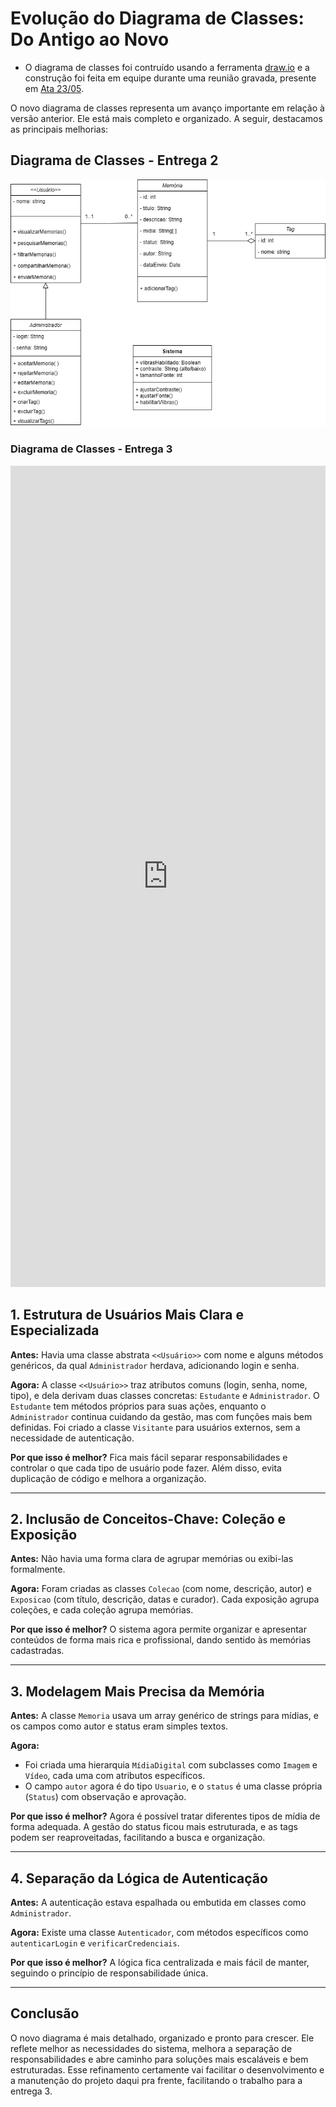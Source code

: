 # Evolução do Diagrama de Classes: Do Antigo ao Novo

- O diagrama de classes foi contruído usando a ferramenta [draw.io](https://app.diagrams.net/) e a construção foi feita em equipe durante uma reunião gravada, presente em [Ata 23/05](/AtasDeReunião/reuniao2305.md).

O novo diagrama de classes representa um avanço importante em relação à versão anterior. Ele está mais completo e organizado. A seguir, destacamos as principais melhorias:


## Diagrama de Classes - Entrega 2

![Diagrama de Clases - Entrega 2](../assets/Diagrama_Classes_antigo.png)

### Diagrama de Classes - Entrega 3

<iframe frameborder="0" style="width:100%;height:1314px;" src="https://viewer.diagrams.net/?tags=%7B%7D&lightbox=1&highlight=0000ff&edit=_blank&layers=1&nav=1&title=Diagrama_Classes.drawio&dark=0#Uhttps%3A%2F%2Fdrive.google.com%2Fuc%3Fid%3D1ANLGoMSh-q9ZrjE9yx2yXLP4Js2I2G6r%26export%3Ddownload"></iframe>

## 1. Estrutura de Usuários Mais Clara e Especializada

**Antes:** Havia uma classe abstrata `<<Usuário>>` com nome e alguns métodos genéricos, da qual `Administrador` herdava, adicionando login e senha.

**Agora:** A classe `<<Usuário>>` traz atributos comuns (login, senha, nome, tipo), e dela derivam duas classes concretas: `Estudante` e `Administrador`. O `Estudante` tem métodos próprios para suas ações, enquanto o `Administrador` continua cuidando da gestão, mas com funções mais bem definidas. Foi criado a classe `Visitante` para usuários externos, sem a necessidade de autenticação. 

**Por que isso é melhor?**
Fica mais fácil separar responsabilidades e controlar o que cada tipo de usuário pode fazer. Além disso, evita duplicação de código e melhora a organização.

---

## 2. Inclusão de Conceitos-Chave: Coleção e Exposição

**Antes:** Não havia uma forma clara de agrupar memórias ou exibi-las formalmente.

**Agora:** Foram criadas as classes `Colecao` (com nome, descrição, autor) e `Exposicao` (com título, descrição, datas e curador). Cada exposição agrupa coleções, e cada coleção agrupa memórias.

**Por que isso é melhor?**
O sistema agora permite organizar e apresentar conteúdos de forma mais rica e profissional, dando sentido às memórias cadastradas.

---

## 3. Modelagem Mais Precisa da Memória

**Antes:** A classe `Memoria` usava um array genérico de strings para mídias, e os campos como autor e status eram simples textos.

**Agora:**

* Foi criada uma hierarquia `MídiaDigital` com subclasses como `Imagem` e `Vídeo`, cada uma com atributos específicos.
* O campo `autor` agora é do tipo `Usuario`, e o `status` é uma classe própria (`Status`) com observação e aprovação.

**Por que isso é melhor?**
Agora é possível tratar diferentes tipos de mídia de forma adequada. A gestão do status ficou mais estruturada, e as tags podem ser reaproveitadas, facilitando a busca e organização.

---

## 4. Separação da Lógica de Autenticação

**Antes:** A autenticação estava espalhada ou embutida em classes como `Administrador`.

**Agora:** Existe uma classe `Autenticador`, com métodos específicos como `autenticarLogin` e `verificarCredenciais`.

**Por que isso é melhor?**
A lógica fica centralizada e mais fácil de manter, seguindo o princípio de responsabilidade única.

---

## Conclusão

O novo diagrama é mais detalhado, organizado e pronto para crescer. Ele reflete melhor as necessidades do sistema, melhora a separação de responsabilidades e abre caminho para soluções mais escaláveis e bem estruturadas. Esse refinamento certamente vai facilitar o desenvolvimento e a manutenção do projeto daqui pra frente, facilitando o trabalho para a entrega 3.

